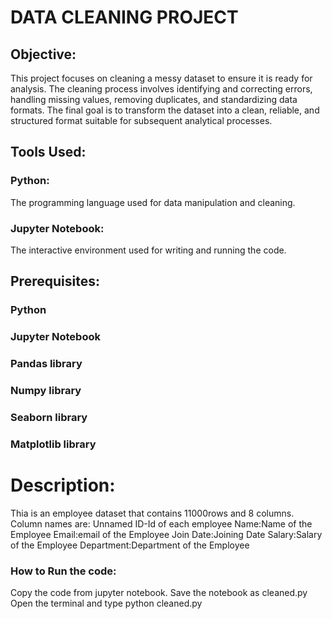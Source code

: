 # DATA CLEANING PROJECT

## Objective:
This project focuses on cleaning a messy dataset to ensure it is ready for analysis. The cleaning process involves identifying and correcting errors, handling missing values, removing duplicates, and standardizing data formats. The final goal is to transform the dataset into a clean, reliable, and structured format suitable for subsequent analytical processes.

## Tools Used:
### Python:

The programming language used for data manipulation and cleaning.
### Jupyter Notebook:

The interactive environment used for writing and running the code.

## Prerequisites:
### Python 
### Jupyter Notebook
### Pandas library
### Numpy library
### Seaborn library
### Matplotlib library

# Description:
Thia is an employee dataset that contains 11000rows and 8 columns.
Column names are:
 Unnamed
 ID-Id of each employee
 Name:Name of the Employee
 Email:email of the Employee
 Join Date:Joining Date
 Salary:Salary of the Employee
 Department:Department of the Employee

### How to Run the code:
  Copy the code from jupyter notebook.
  Save the notebook as cleaned.py
  Open the terminal and type python cleaned.py
